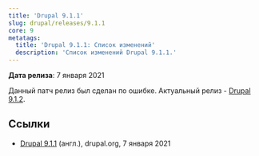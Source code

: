 ```yaml
---
title: 'Drupal 9.1.1'
slug: drupal/releases/9.1.1
core: 9
metatags:
  title: 'Drupal 9.1.1: Список изменений'
  description: 'Список изменений Drupal 9.1.1.'
---
```


**Дата релиза**: 7 января 2021

Данный патч релиз был сделан по ошибке. Актуальный релиз - [Drupal 9.1.2](../9.1.2/index.md).

## Ссылки

- [Drupal 9.1.1](https://www.drupal.org/project/drupal/releases/9.1.1) (англ.), drupal.org, 7 января 2021